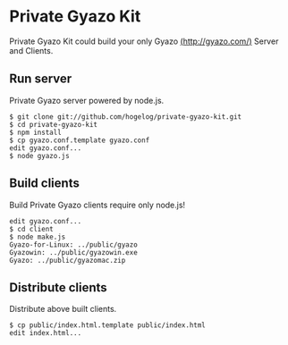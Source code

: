 # Private Gyazo Kit
Private Gyazo Kit could build your only Gyazo [(http://gyazo.com/)](http://gyazo.com/)
Server and Clients.

## Run server
Private Gyazo server powered by node.js.

    $ git clone git://github.com/hogelog/private-gyazo-kit.git
    $ cd private-gyazo-kit
    $ npm install
    $ cp gyazo.conf.template gyazo.conf
    edit gyazo.conf...
    $ node gyazo.js

## Build clients
Build Private Gyazo clients require only node.js!

    edit gyazo.conf...
    $ cd client
    $ node make.js
    Gyazo-for-Linux: ../public/gyazo
    Gyazowin: ../public/gyazowin.exe
    Gyazo: ../public/gyazomac.zip

## Distribute clients
Distribute above built clients.

    $ cp public/index.html.template public/index.html
    edit index.html...
